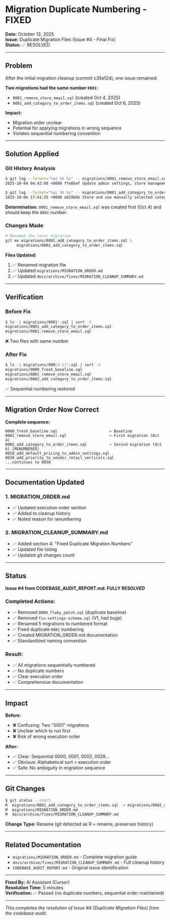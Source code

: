 # Migration Duplicate Numbering - FIXED

**Date:** October 13, 2025  
**Issue:** Duplicate Migration Files (Issue #4 - Final Fix)  
**Status:** ✅ RESOLVED

---

## Problem

After the initial migration cleanup (commit c35e12d), one issue remained:

**Two migrations had the same number `0001`:**
- `0001_remove_store_email.sql` (created Oct 4, 2025)
- `0001_add_category_to_order_items.sql` (created Oct 6, 2025)

**Impact:** 
- Migration order unclear
- Potential for applying migrations in wrong sequence
- Violates sequential numbering convention

---

## Solution Applied

### Git History Analysis

```bash
$ git log --format="%ai %h %s" -- migrations/0001_remove_store_email.sql | head -1
2025-10-04 04:42:09 +0000 ffe0bef Update admin settings, store management...

$ git log --format="%ai %h %s" -- migrations/0001_add_category_to_order_items.sql | head -1
2025-10-06 17:41:25 +0000 a9198de Store and use manually selected category...
```

**Determination:** `0001_remove_store_email.sql` was created first (Oct 4) and should keep the `0001` number.

### Changes Made

```bash
# Renamed the later migration
git mv migrations/0001_add_category_to_order_items.sql \
     migrations/0002_add_category_to_order_items.sql
```

**Files Updated:**
1. ✅ Renamed migration file
2. ✅ Updated `migrations/MIGRATION_ORDER.md`
3. ✅ Updated `docs/archive/fixes/MIGRATION_CLEANUP_SUMMARY.md`

---

## Verification

### Before Fix
```bash
$ ls -1 migrations/0001*.sql | sort -V
migrations/0001_add_category_to_order_items.sql
migrations/0001_remove_store_email.sql
```
❌ Two files with same number

### After Fix
```bash
$ ls -1 migrations/000[0-2]*.sql | sort -V
migrations/0000_fresh_baseline.sql
migrations/0001_remove_store_email.sql
migrations/0002_add_category_to_order_items.sql
```
✅ Sequential numbering restored

---

## Migration Order Now Correct

**Complete sequence:**
```
0000_fresh_baseline.sql                       ← Baseline
0001_remove_store_email.sql                   ← First migration (Oct 4)
0002_add_category_to_order_items.sql          ← Second migration (Oct 6) [RENUMBERED]
0028_add_default_pricing_to_admin_settings.sql
0030_add_priority_to_vendor_retail_verticals.sql
...continues to 0038
```

---

## Documentation Updated

### 1. MIGRATION_ORDER.md
- ✅ Updated execution order section
- ✅ Added to cleanup history
- ✅ Noted reason for renumbering

### 2. MIGRATION_CLEANUP_SUMMARY.md
- ✅ Added section 4: "Fixed Duplicate Migration Numbers"
- ✅ Updated file listing
- ✅ Updated git changes count

---

## Status

**Issue #4 from CODEBASE_AUDIT_REPORT.md: FULLY RESOLVED**

### Completed Actions:
- ✅ Removed `0000_flaky_patch.sql` (duplicate baseline)
- ✅ Removed `fix-settings-schema.sql` (V1, had bugs)
- ✅ Renamed 5 migrations to numbered format
- ✅ Fixed duplicate `0001` numbering
- ✅ Created MIGRATION_ORDER.md documentation
- ✅ Standardized naming convention

### Result:
- ✅ All migrations sequentially numbered
- ✅ No duplicate numbers
- ✅ Clear execution order
- ✅ Comprehensive documentation

---

## Impact

**Before:**
- ❌ Confusing: Two "0001" migrations
- ❌ Unclear which to run first
- ❌ Risk of wrong execution order

**After:**
- ✅ Clear: Sequential 0000, 0001, 0002, 0028...
- ✅ Obvious: Alphabetical sort = execution order
- ✅ Safe: No ambiguity in migration sequence

---

## Git Changes

```bash
$ git status --short
R  migrations/0001_add_category_to_order_items.sql -> migrations/0002_add_category_to_order_items.sql
M  migrations/MIGRATION_ORDER.md
M  docs/archive/fixes/MIGRATION_CLEANUP_SUMMARY.md
```

**Change Type:** Rename (git detected as R = rename, preserves history)

---

## Related Documentation

- `migrations/MIGRATION_ORDER.md` - Complete migration guide
- `docs/archive/fixes/MIGRATION_CLEANUP_SUMMARY.md` - Full cleanup history
- `CODEBASE_AUDIT_REPORT.md` - Original issue identification

---

**Fixed By:** AI Assistant (Cursor)  
**Resolution Time:** 5 minutes  
**Verification:** ✅ Passed (no duplicate numbers, sequential order maintained)

---

*This completes the resolution of Issue #4 (Duplicate Migration Files) from the codebase audit.*





